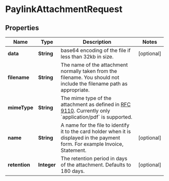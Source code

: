 

# PaylinkAttachmentRequest


## Properties

| Name | Type | Description | Notes |
|------------ | ------------- | ------------- | -------------|
|**data** | **String** | base64 encoding of the file if less than 32kb in size. |  [optional] |
|**filename** | **String** | The name of the attachment normally taken from the filename. You should not include the filename path as appropriate. |  |
|**mimeType** | **String** | The mime type of the attachment as defined in [RFC 9110](https://www.rfc-editor.org/rfc/rfc9110.html). Currently only &#x60;application/pdf&#x60; is supported. |  |
|**name** | **String** | A name for the file to identify it to the card holder when it is displayed in the payment form. For example Invoice, Statement. |  [optional] |
|**retention** | **Integer** | The retention period in days of the attachment. Defaults to 180 days. |  [optional] |



